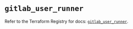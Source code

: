 # `gitlab_user_runner`

Refer to the Terraform Registry for docs: [`gitlab_user_runner`](https://registry.terraform.io/providers/gitlabhq/gitlab/17.3.0/docs/resources/user_runner).
